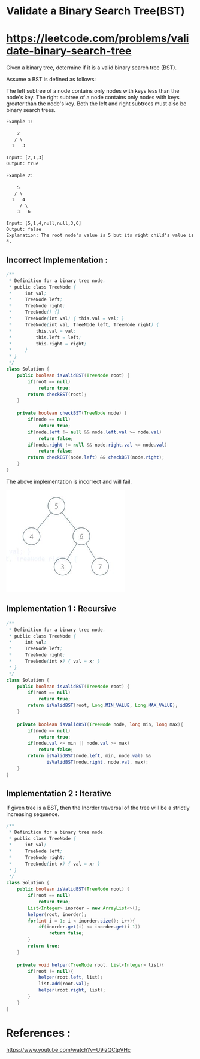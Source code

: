 # Validate a Binary Search Tree(BST)
# https://leetcode.com/problems/validate-binary-search-tree

Given a binary tree, determine if it is a valid binary search tree (BST).

Assume a BST is defined as follows:

The left subtree of a node contains only nodes with keys less than the node's key.
The right subtree of a node contains only nodes with keys greater than the node's key.
Both the left and right subtrees must also be binary search trees.
 
```
Example 1:

    2
   / \
  1   3

Input: [2,1,3]
Output: true

Example 2:

    5
   / \
  1   4
     / \
    3   6

Input: [5,1,4,null,null,3,6]
Output: false
Explanation: The root node's value is 5 but its right child's value is 4.
```

## Incorrect Implementation :

```java
/**
 * Definition for a binary tree node.
 * public class TreeNode {
 *     int val;
 *     TreeNode left;
 *     TreeNode right;
 *     TreeNode() {}
 *     TreeNode(int val) { this.val = val; }
 *     TreeNode(int val, TreeNode left, TreeNode right) {
 *         this.val = val;
 *         this.left = left;
 *         this.right = right;
 *     }
 * }
 */
class Solution {
    public boolean isValidBST(TreeNode root) {
        if(root == null)
            return true;
        return checkBST(root);
    }
    
    private boolean checkBST(TreeNode node) {
        if(node == null)
            return true;
        if(node.left != null && node.left.val >= node.val)
            return false;
        if(node.right != null && node.right.val <= node.val)
            return false;
        return checkBST(node.left) && checkBST(node.right);    
    }
}
```

The above implementation is incorrect and will fail.

!["Validate Binary Search Tree"](example.JPG?raw=true)


## Implementation 1 : Recursive

```java
/**
 * Definition for a binary tree node.
 * public class TreeNode {
 *     int val;
 *     TreeNode left;
 *     TreeNode right;
 *     TreeNode(int x) { val = x; }
 * }
 */
class Solution {
    public boolean isValidBST(TreeNode root) {
        if(root == null)
            return true;
        return isValidBST(root, Long.MIN_VALUE, Long.MAX_VALUE);
    }
    
    private boolean isValidBST(TreeNode node, long min, long max){
        if(node == null)
            return true;
        if(node.val <= min || node.val >= max)
            return false;
        return isValidBST(node.left, min, node.val) &&
               isValidBST(node.right, node.val, max);
    }
}
```

## Implementation 2 : Iterative
If given tree is a BST, then the Inorder traversal of the tree will be a strictly increasing sequence.

```java
/**
 * Definition for a binary tree node.
 * public class TreeNode {
 *     int val;
 *     TreeNode left;
 *     TreeNode right;
 *     TreeNode(int x) { val = x; }
 * }
 */
class Solution {
    public boolean isValidBST(TreeNode root) {
        if(root == null)
            return true;
        List<Integer> inorder = new ArrayList<>();
        helper(root, inorder);
        for(int i = 1; i < inorder.size(); i++){
            if(inorder.get(i) <= inorder.get(i-1))
                return false;
        }
        return true;
    }
    
    private void helper(TreeNode root, List<Integer> list){
        if(root != null){
            helper(root.left, list);
            list.add(root.val);
            helper(root.right, list);
        }
    }
}
```

# References :
https://www.youtube.com/watch?v=U9izQCtpVHc
